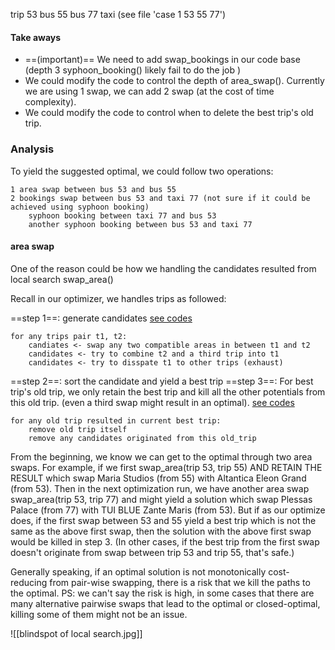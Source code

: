 trip 53 bus 55 bus 77 taxi (see file 'case 1 53 55 77')

#### Take aways
+ ==(important)== We need to add swap_bookings in our code base (depth 3 syphoon_booking() likely fail to do the job )
+ We could modify the code to control the depth of area_swap(). Currently we are using 1 swap, we can add 2 swap (at the cost of time complexity).
+ We could modify the code to control when to delete the best trip's old trip.

### Analysis
To yield the suggested optimal, we could follow two operations:
```text
1 area swap between bus 53 and bus 55
2 bookings swap between bus 53 and taxi 77 (not sure if it could be achieved using syphoon booking)
	syphoon booking between taxi 77 and bus 53
	another syphoon booking between bus 53 and taxi 77
```

#### area swap
One of the reason could be how we handling the candidates resulted from local search swap_area()

Recall in our optimizer, we handles trips as followed:

==step 1==: generate candidates
[see codes](https://github.com/takemobiteam/tui-continuous-planning-system/blob/main/cps/planning_engine/local_optimizer.py#L334-L341)
```text
for any trips pair t1, t2:
	candiates <- swap any two compatible areas in between t1 and t2
	candidates <- try to combine t2 and a third trip into t1
	candidates <- try to disspate t1 to other trips (exhaust)
```
==step 2==: sort the candidate and yield a best trip
==step 3==: For best trip's old trip, we only retain the best trip and kill all the other potentials from this old trip. (even a third swap might result in an optimal).
[see codes](https://github.com/takemobiteam/tui-continuous-planning-system/blob/main/cps/planning_engine/local_optimizer.py#L376-L383)
```text
for any old trip resulted in current best trip:
	remove old trip itself
	remove any candidates originated from this old_trip
```

From the beginning, we know we can get to the optimal through two area swaps. For example, if we first swap_area(trip 53, trip 55) AND RETAIN THE RESULT which swap Maria Studios (from 55) with Altantica Eleon Grand (from 53). Then in the next optimization run, we have another area swap swap_area(trip 53, trip 77) and might yield a solution which swap Plessas Palace (from 77) with TUI BLUE Zante Maris (from 53). But if as our optimize does, if the first swap between 53 and 55 yield a best trip which is not the same as the above first swap, then the solution with the above first swap would be killed in step 3.
(In other cases, if the best trip from the first swap doesn't originate from swap between trip 53 and trip 55, that's safe.)

Generally speaking, if an optimal solution is not monotonically cost-reducing from pair-wise swapping, there is a risk that we kill the paths to the optimal. 
PS: we can't say the risk is high, in some cases that there are many alternative pairwise swaps that lead to the optimal or closed-optimal, killing some of them might not be an issue. 

![[blindspot of local search.jpg]]






